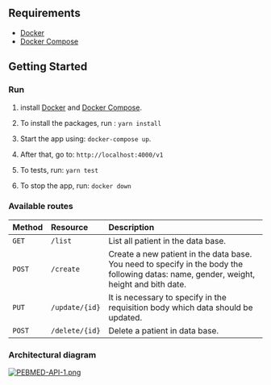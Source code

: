## Requirements
- [Docker](https://docs.docker.com/engine/install/ubuntu/)
- [Docker Compose](https://docs.docker.com/compose/install/)

## Getting Started
### Run

1. install [Docker](https://docs.docker.com/engine/install/ubuntu/) and [Docker Compose](https://docs.docker.com/compose/install/).

2. To install the packages, run : `yarn install`

3. Start the app using: `docker-compose up`.

4. After that, go to: `http://localhost:4000/v1`

5. To tests, run: `yarn test`

6. To stop the app, run: `docker down`


### Available routes

| Method   | Resource        | Description                                                                                                                                 |
| :------- | :-------------- | :------------------------------------------------------------------------------------------------------------------------------------------ |
| `GET`   | `/list`     | List all patient in the data base.
| `POST`   | `/create`     | Create a new patient in the data base. You need to specify in the body the following datas: name, gender, weight, height and bith date.
| `PUT`   | `/update/{id}`     | It is necessary to specify in the requisition body which data should be updated.
| `POST`   | `/delete/{id}`     | Delete a patient in data base.


### Architectural diagram

[![PEBMED-API-1.png](https://i.postimg.cc/QN4zmMLk/PEBMED-API-1.png)](https://postimg.cc/MXBtKqpv)